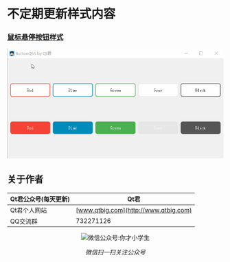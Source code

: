 # 不定期更新样式内容

### [鼠标悬停按钮样式](Button/hover_button.qss)

![鼠标悬停按钮样式](Button/hover_button_qss_test/snap/ButtonQSS.gif)

## 关于作者
|Qt君公众号(每天更新)|Qt君|
|---|---|
|Qt君个人网站|[www.qtbig.com](http://www.qtbig.com)|
|QQ交流群|732271126|

<p align="center">
  <img src="http://www.qtbig.com/about/index/my_qrcode.jpg" alt="微信公众号:你才小学生">
  <p align="center"><em>微信扫一扫关注公众号</em></p>
</p>
